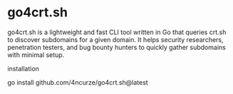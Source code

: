 # go4crt.sh
go4crt.sh is a lightweight and fast CLI tool written in Go that queries crt.sh to discover subdomains for a given domain. It helps security researchers, penetration testers, and bug bounty hunters to quickly gather subdomains with minimal setup.



installation 

go install github.com/4ncurze/go4crt.sh@latest
